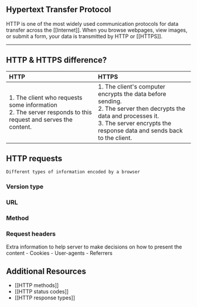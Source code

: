 
## Hypertext Transfer Protocol

HTTP is one of the most widely used communication protocols for data transfer across the [[Internet]]. When you browse webpages, view images, or submit a form, your data is transmitted by HTTP or [[HTTPS]]. 

---
## HTTP & HTTPS difference?

| HTTP | HTTPS |
|:---|:---|
| 1. The client who requests some information <br> 2. The server responds to this request and serves the content. | 1. The client's computer encrypts the data before sending.<br> 2. The server then decrypts the data and processes it.<br> 3. The server encrypts the response data and sends back to the client.|

## HTTP requests
    Different types of information encoded by a browser

### Version type
### URL
### Method
### Request headers
Extra information to help server to make decisions on how to present the content 
	- Cookies
	- User-agents
	- Referrers

## Additional Resources
- [[HTTP methods]]
- [[HTTP status codes]]
- [[HTTP response types]]